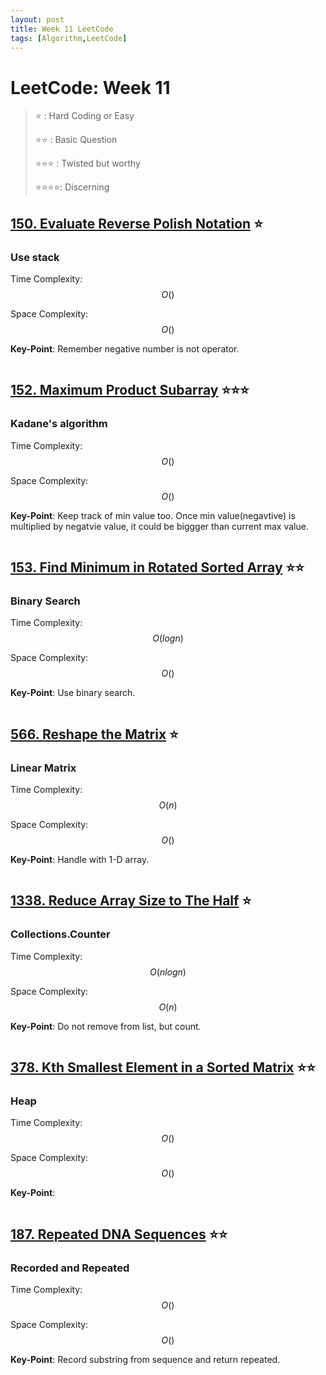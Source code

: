 ```yaml
---
layout: post
title: Week 11 LeetCode
tags: [Algorithm,LeetCode]
---
```

# LeetCode: Week 11
> :star: : Hard Coding or Easy
>
> :star::star: : Basic Question
>
> :star::star::star: : Twisted but worthy
>
> :star::star::star::star:: Discerning

## [150. Evaluate Reverse Polish Notation](https://leetcode.com/problems/evaluate-reverse-polish-notation/) :star:

### Use stack

Time Complexity: $$O()$$

Space Complexity: $$O()$$

**Key-Point**:  Remember negative number is not operator.

```python

```

## [152. Maximum Product Subarray](https://leetcode.com/problems/maximum-product-subarray/) :star::star::star:

### Kadane's algorithm

Time Complexity: $$O()$$

Space Complexity: $$O()$$

**Key-Point**:  Keep track of min value too. Once min value(negavtive) is multiplied by negatvie value, it could be biggger than current max value.

```python

```

## [153. Find Minimum in Rotated Sorted Array](https://leetcode.com/problems/find-minimum-in-rotated-sorted-array/) :star::star:

### Binary Search

Time Complexity: $$O(log{n})$$

Space Complexity: $$O()$$

**Key-Point**:  Use binary search. 

```python

```
## [566. Reshape the Matrix](https://leetcode.com/problems/reshape-the-matrix/) :star:

### Linear Matrix

Time Complexity: $$O(n)$$

Space Complexity: $$O()$$

**Key-Point**:  Handle with 1-D array.

```python

```

## [1338. Reduce Array Size to The Half](https://leetcode.com/problems/reduce-array-size-to-the-half/) :star:

### Collections.Counter

Time Complexity: $$O(nlog{n})$$

Space Complexity: $$O(n)$$

**Key-Point**:  Do not remove from list, but count.

```python

```

## [378. Kth Smallest Element in a Sorted Matrix](https://leetcode.com/problems/kth-smallest-element-in-a-sorted-matrix/) :star::star:

### Heap

Time Complexity: $$O()$$

Space Complexity: $$O()$$

**Key-Point**:  

```python

```


## [187. Repeated DNA Sequences](https://leetcode.com/problems/repeated-dna-sequences/) :star::star:

### Recorded and Repeated

Time Complexity: $$O()$$

Space Complexity: $$O()$$

**Key-Point**: Record substring from sequence and return repeated.

```python

```
